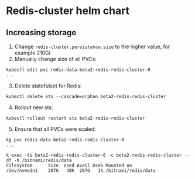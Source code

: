 # Redis-cluster helm chart

## Increasing storage

1. Change `redis-cluster.persistence.size` to the higher value, for example 210Gi
2. Manually change size of all PVCs:

```
kubectl edit pvc redis-data-beta2-redis-redis-cluster-0
...
```

3. Delete statefulset for Redis:

```
kubectl delete sts --cascade=orphan beta2-redis-redis-cluster
```

4. Rollout new sts:

```
kubectl rollout restart sts beta2-redis-redis-cluster
```

5. Ensure that all PVCs were scaled:

```
kg pvc redis-data-beta2-redis-redis-cluster-0
...

k exec -ti beta2-redis-redis-cluster-0 -c beta2-redis-redis-cluster -- df -h /bitnami/redis/data
Filesystem      Size  Used Avail Use% Mounted on
/dev/nvme1n1    207G   48K  207G   1% /bitnami/redis/data
```
